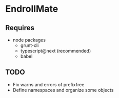 # EndrollMate

## Requires

* node packages
  - grunt-cli
  - typescript@next (recommended)
  - babel

## TODO
- Fix warns and errors of prefixfree
- Define namespaces and organize some objects
